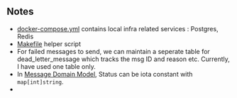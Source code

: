 

## Notes
- [docker-compose.yml](docker-compose.yml) contains local infra related services : Postgres, Redis
- [Makefile](Makefile) helper script
- For failed messages to send, we can maintain a seperate table for dead_letter_message which tracks
the msg ID and reason etc. Currently, I have used one table only.
- In [Message Domain Model](internal/messages/model.go), Status can be iota constant with `map[int]string`.
- 